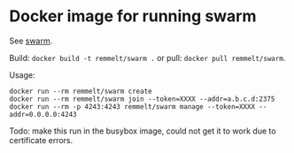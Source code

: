 # Docker image for running swarm
See [swarm](https://github.com/docker/swarm).

Build: `docker build -t remmelt/swarm .` or pull: `docker pull remmelt/swarm`.

Usage:
```
docker run --rm remmelt/swarm create
docker run --rm remmelt/swarm join --token=XXXX --addr=a.b.c.d:2375
docker run --rm -p 4243:4243 remmelt/swarm manage --token=XXXX --addr=0.0.0.0:4243
```

Todo: make this run in the busybox image, could not get it to work due to certificate errors.
